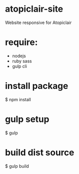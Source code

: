 # atopiclair-site
Website responsive for Atopiclair
# require: 
- nodejs
- ruby sass
- gulp cli

# install package
$ npm install

# gulp setup
$ gulp

# build dist source
$ gulp build
